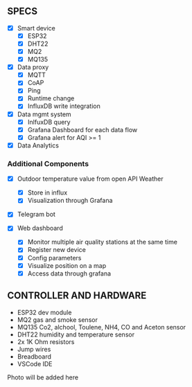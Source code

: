 ## SPECS
- [x] Smart device
    - [x] ESP32
    - [x] DHT22
    - [x] MQ2
    - [x] MQ135

- [x] Data proxy
    - [x] MQTT 
    - [x] CoAP 
    - [x] Ping
    - [x] Runtime change
    - [x] InfluxDB write integration
- [x] Data mgmt system
    - [x] InlfuxDB query 
    - [x] Grafana Dashboard for each data flow
    - [x] Grafana alert for AQI >= 1
- [x] Data Analytics

### Additional Components
- [x] Outdoor temperature value from open API Weather
    - [x] Store in influx 
    - [x] Visualization through Grafana

- [x] Telegram bot

- [x] Web dashboard
    - [x] Monitor multiple air quality stations at the same time
    - [x] Register new device
    - [x] Config parameters
    - [x] Visualize position on a map
    - [x] Access data through grafana
## CONTROLLER AND HARDWARE 
- ESP32 dev module
- MQ2 gas and smoke sensor
- MQ135 Co2, alchool, Toulene, NH4, CO and Aceton sensor
- DHT22 humidity and temperature sensor
- 2x 1K Ohm resistors
- Jump wires
- Breadboard
- VSCode IDE

Photo will be added here 
